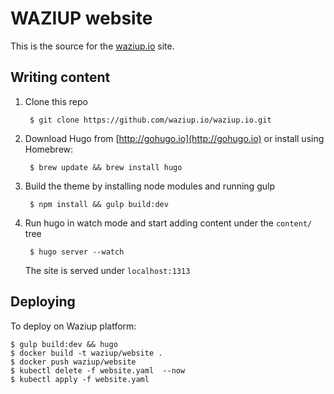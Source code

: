 WAZIUP website
==============

This is the source for the [waziup.io](http://waziup.io) site.


Writing content
---------------

1. Clone this repo

        $ git clone https://github.com/waziup.io/waziup.io.git

2. Download Hugo from [http://gohugo.io](http://gohugo.io) or install using Homebrew:

        $ brew update && brew install hugo

3. Build the theme by installing node modules and running gulp

        $ npm install && gulp build:dev


4. Run hugo in watch mode and start adding content under the `content/` tree

        $ hugo server --watch

    The site is served under `localhost:1313`

Deploying
---------

To deploy on Waziup platform:

```
$ gulp build:dev && hugo
$ docker build -t waziup/website .
$ docker push waziup/website
$ kubectl delete -f website.yaml  --now
$ kubectl apply -f website.yaml
```

